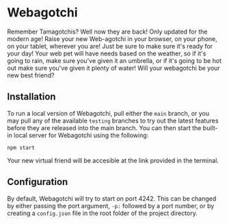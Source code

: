 # Webagotchi

Remember Tamagotchis? Well now they are back! Only updated for the modern age! Raise your new Web-agotchi in your browser, on your phone, on your tablet, wherever you are! Just be sure to make sure it's ready for your day! Your web pet will have needs based on the weather, so if it's going to rain, make sure you've given it an umbrella, or if it's going to be hot out make sure you've given it plenty of water! Will your webagotchi be your new best friend?

## Installation
To run a local version of Webagotchi, pull either the `main` branch, or you may pull any of the available `testing` branches to try out the latest features before they are released into the main branch. You can then start the built-in local server for Webagotchi using the following:

`npm start`

Your new virtual friend will be accesible at the link provided in the terminal.

## Configuration

By default, Webagotchi will try to start on port 4242. This can be changed by either passing the port argument, `-p:` followed by a port number, or by creating a `config.json`  file in the root folder of the project directory.

